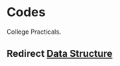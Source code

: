 # Codes
College Practicals.
## Redirect [Data Structure](https://github.com/FlashXT/codes/tree/main/DataStructure)
